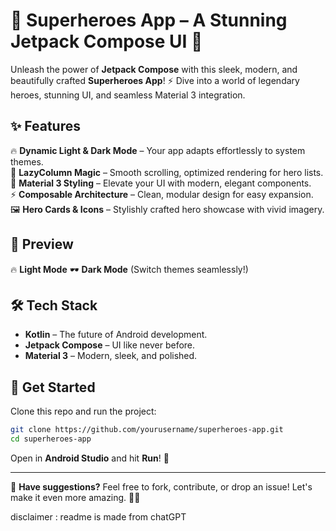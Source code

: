 # 🚀 Superheroes App – A Stunning Jetpack Compose UI 🌟  

Unleash the power of **Jetpack Compose** with this sleek, modern, and beautifully crafted **Superheroes App**! ⚡ Dive into a world of legendary heroes, stunning UI, and seamless Material 3 integration.  

## ✨ Features  
🔥 **Dynamic Light & Dark Mode** – Your app adapts effortlessly to system themes.  
📜 **LazyColumn Magic** – Smooth scrolling, optimized rendering for hero lists.  
🎨 **Material 3 Styling** – Elevate your UI with modern, elegant components.  
⚡ **Composable Architecture** – Clean, modular design for easy expansion.  
🖼️ **Hero Cards & Icons** – Stylishly crafted hero showcase with vivid imagery.  

## 📸 Preview  
🔥 **Light Mode** 🕶️ **Dark Mode** (Switch themes seamlessly!)  
 

## 🛠️ Tech Stack  
- **Kotlin** – The future of Android development.  
- **Jetpack Compose** – UI like never before.  
- **Material 3** – Modern, sleek, and polished.  

## 🚀 Get Started  
Clone this repo and run the project:  
```sh
git clone https://github.com/yourusername/superheroes-app.git
cd superheroes-app
```
Open in **Android Studio** and hit **Run**! 🎉  

---  
💬 **Have suggestions?** Feel free to fork, contribute, or drop an issue! Let's make it even more amazing. 🚀✨


disclaimer : readme is made from chatGPT

